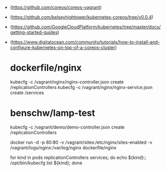 - (https://github.com/coreos/coreos-vagrant)
- (https://github.com/kelseyhightower/kubernetes-coreos/tree/v0.0.4)
- (https://github.com/GoogleCloudPlatform/kubernetes/tree/master/docs/getting-started-guides)
- (https://www.digitalocean.com/community/tutorials/how-to-install-and-configure-kubernetes-on-top-of-a-coreos-cluster)

	# dockerfile/nginx
	kubecfg -c /vagrant/nginx/nginx-controller.json create /replicationControllers
	kubecfg -c /vagrant/nginx/nginx-service.json create /services

	# benschw/lamp-test
	kubecfg -c /vagrant/demo/demo-controller.json create /replicationControllers

	docker run -d -p 80:80 -v /vagrant/sites:/etc/nginx/sites-enabled -v /vagrant/logs/nginx:/var/log/nginx dockerfile/nginx



	for kind in pods replicationControllers services; do echo ${kind}:; /opt/bin/kubecfg list ${kind}; done